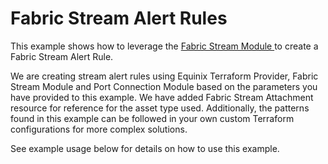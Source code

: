 # Fabric Stream Alert Rules

This example shows how to leverage the [Fabric Stream Module
](https://registry.terraform.io/modules/equinix/fabric/equinix/latest/submodules/streaming-observability)
to create a Fabric Stream Alert Rule.

We are creating stream alert rules using Equinix Terraform Provider, Fabric Stream Module and 
Port Connection Module based on the parameters you have provided to this example. 
We have added Fabric Stream Attachment resource for reference for the asset type used. Additionally, 
the patterns found in this example can be followed in your own custom Terraform configurations for more complex solutions.

See example usage below for details on how to use this example.

<!-- BEGIN_TF_DOCS -->
<!-- END_TF_DOCS -->